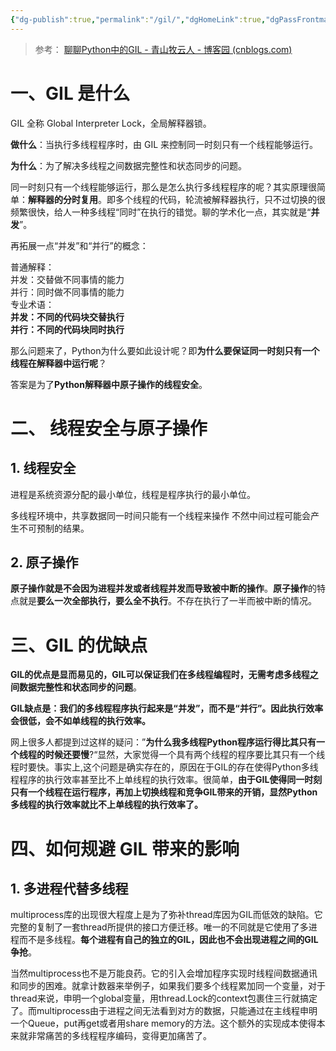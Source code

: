 ```yaml
---
{"dg-publish":true,"permalink":"/gil/","dgHomeLink":true,"dgPassFrontmatter":false}
---
```




> 参考： [聊聊Python中的GIL - 青山牧云人 - 博客园 (cnblogs.com)](https://www.cnblogs.com/ArsenalfanInECNU/p/9968621.html)

# 一、GIL 是什么

GIL 全称 Global Interpreter Lock，全局解释器锁。

**做什么**：当执行多线程程序时，由 GIL 来控制同一时刻只有一个线程能够运行。

**为什么**：为了解决多线程之间数据完整性和状态同步的问题。

同一时刻只有一个线程能够运行，那么是怎么执行多线程程序的呢？其实原理很简单：**解释器的分时复用**。即多个线程的代码，轮流被解释器执行，只不过切换的很频繁很快，给人一种多线程“同时”在执行的错觉。聊的学术化一点，其实就是“**并发**”。

再拓展一点“并发”和“并行”的概念：

普通解释：  
并发：交替做不同事情的能力  
并行：同时做不同事情的能力  
专业术语：  
**并发：不同的代码块交替执行**  
**并行：不同的代码块同时执行**

那么问题来了，Python为什么要如此设计呢？即**为什么要保证同一时刻只有一个线程在解释器中运行呢**？

答案是为了**Python解释器中原子操作的线程安全**。

# 二、 线程安全与原子操作

## 1. 线程安全

进程是系统资源分配的最小单位，线程是程序执行的最小单位。

多线程环境中，共享数据同一时间只能有一个线程来操作 不然中间过程可能会产生不可预制的结果。

## 2. 原子操作

**原子操作就是不会因为进程并发或者线程并发而导致被中断的操作**。**原子操作**的特点就是**要么一次全部执行，要么全不执行**。不存在执行了一半而被中断的情况。

# 三、GIL 的优缺点

**GIL的优点是显而易见的，GIL可以保证我们在多线程编程时，无需考虑多线程之间数据完整性和状态同步的问题**。

**GIL缺点是：我们的多线程程序执行起来是“并发”，而不是“并行”。因此执行效率会很低，会不如单线程的执行效率。**

网上很多人都提到过这样的疑问：”**为什么我多线程Python程序运行得比其只有一个线程的时候还要慢**?“显然，大家觉得一个具有两个线程的程序要比其只有一个线程时要快。事实上,这个问题是确实存在的，原因在于GIL的存在使得Python多线程程序的执行效率甚至比不上单线程的执行效率。很简单，**由于GIL使得同一时刻只有一个线程在运行程序，再加上切换线程和竞争GIL带来的开销，显然Python多线程的执行效率就比不上单线程的执行效率了。**

# 四、如何规避 GIL 带来的影响

## 1. 多进程代替多线程

multiprocess库的出现很大程度上是为了弥补thread库因为GIL而低效的缺陷。它完整的复制了一套thread所提供的接口方便迁移。唯一的不同就是它使用了多进程而不是多线程。**每个进程有自己的独立的GIL，因此也不会出现进程之间的GIL争抢**。

当然multiprocess也不是万能良药。它的引入会增加程序实现时线程间数据通讯和同步的困难。就拿计数器来举例子，如果我们要多个线程累加同一个变量，对于thread来说，申明一个global变量，用thread.Lock的context包裹住三行就搞定了。而multiprocess由于进程之间无法看到对方的数据，只能通过在主线程申明一个Queue，put再get或者用share memory的方法。这个额外的实现成本使得本来就非常痛苦的多线程程序编码，变得更加痛苦了。

